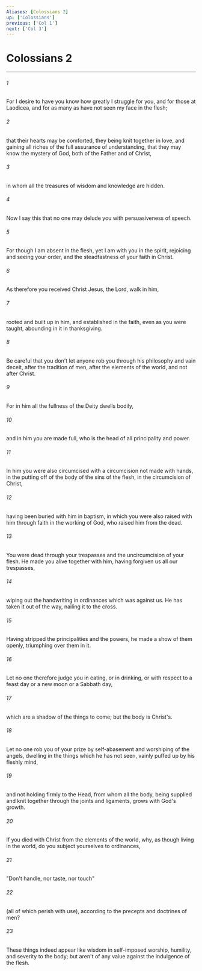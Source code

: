 ```yaml
---
Aliases: [Colossians 2]
up: ['Colossians']
previous: ['Col 1']
next: ['Col 3']
---
```

# Colossians 2
***





###### 1 

For I desire to have you know how greatly I struggle for you, and for those at Laodicea, and for as many as have not seen my face in the flesh; 



###### 2 

that their hearts may be comforted, they being knit together in love, and gaining all riches of the full assurance of understanding, that they may know the mystery of God, both of the Father and of Christ, 



###### 3 

in whom all the treasures of wisdom and knowledge are hidden. 



###### 4 

Now I say this that no one may delude you with persuasiveness of speech. 



###### 5 

For though I am absent in the flesh, yet I am with you in the spirit, rejoicing and seeing your order, and the steadfastness of your faith in Christ. 



###### 6 

As therefore you received Christ Jesus, the Lord, walk in him, 



###### 7 

rooted and built up in him, and established in the faith, even as you were taught, abounding in it in thanksgiving. 



###### 8 

Be careful that you don't let anyone rob you through his philosophy and vain deceit, after the tradition of men, after the elements of the world, and not after Christ. 



###### 9 

For in him all the fullness of the Deity dwells bodily, 



###### 10 

and in him you are made full, who is the head of all principality and power. 



###### 11 

In him you were also circumcised with a circumcision not made with hands, in the putting off of the body of the sins of the flesh, in the circumcision of Christ, 



###### 12 

having been buried with him in baptism, in which you were also raised with him through faith in the working of God, who raised him from the dead. 



###### 13 

You were dead through your trespasses and the uncircumcision of your flesh. He made you alive together with him, having forgiven us all our trespasses, 



###### 14 

wiping out the handwriting in ordinances which was against us. He has taken it out of the way, nailing it to the cross. 



###### 15 

Having stripped the principalities and the powers, he made a show of them openly, triumphing over them in it. 



###### 16 

Let no one therefore judge you in eating, or in drinking, or with respect to a feast day or a new moon or a Sabbath day, 



###### 17 

which are a shadow of the things to come; but the body is Christ's. 



###### 18 

Let no one rob you of your prize by self-abasement and worshiping of the angels, dwelling in the things which he has not seen, vainly puffed up by his fleshly mind, 



###### 19 

and not holding firmly to the Head, from whom all the body, being supplied and knit together through the joints and ligaments, grows with God's growth. 



###### 20 

If you died with Christ from the elements of the world, why, as though living in the world, do you subject yourselves to ordinances, 



###### 21 

"Don't handle, nor taste, nor touch" 



###### 22 

(all of which perish with use), according to the precepts and doctrines of men? 



###### 23 

These things indeed appear like wisdom in self-imposed worship, humility, and severity to the body; but aren't of any value against the indulgence of the flesh.
